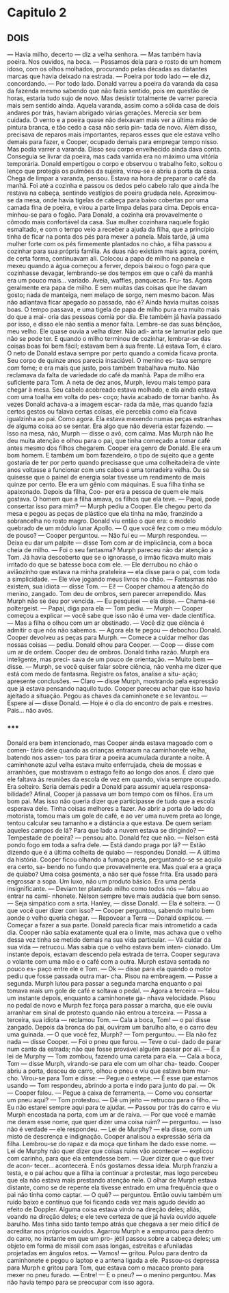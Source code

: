 # Capitulo 2

## DOIS

— Havia milho, decerto — diz a velha senhora. — Mas também havia poeira. Nos  ouvidos, na boca. — Passamos dela para o rosto de um homem idoso, com os olhos  molhados, procurando pelas décadas as distantes marcas que havia deixado na estrada.  — Poeira por todo lado — ele diz, concordando. — Por todo lado.    Donald varreu a poeira da varanda da casa da fazenda mesmo sabendo que não  fazia sentido, pois em questão de horas, estaria tudo sujo de novo. Mas desistir  totalmente de varrer parecia mais sem sentido ainda.  Aquela varanda, assim como a sólida casa de dois andares por trás, haviam  abrigado várias gerações. Merecia ser bem cuidada. O vento e a poeira quase não  deixavam mais ver a última mão de pintura branca, e tão cedo a casa não seria pin-  tada de novo. Além disso, precisava de reparos mais importantes, reparos esses  que ele estava velho demais para fazer, e Cooper, ocupado demais para empregar  tempo nisso.  Mas podia varrer a varanda. Disso seu corpo envelhecido ainda dava conta.  Conseguia se livrar da poeira, mas cada varrida era no máximo uma vitória 
temporária.  Donald empertigou o corpo e observou o trabalho feito, soltou o lenço que  protegia os pulmões da sujeira, virou-se e abriu a porta da casa.  Chega de limpar a varanda, pensou. Estava na hora de preparar o café da  manhã. Foi até a cozinha e passou os dedos pelo cabelo ralo que ainda lhe restava  na cabeça, sentindo vestígios de poeira grudada nele.  Aproximou-se da mesa, onde havia tigelas de cabeça para baixo cobertas por  uma camada fina de poeira, e virou a parte limpa delas para cima. Depois enca-  minhou-se para o fogão.  Para Donald, a cozinha era provavelmente o cômodo mais confortável da casa.  Sua mulher cozinhara naquele fogão esmaltado, e com o tempo veio a receber a  ajuda da filha, que a princípio tinha de ficar na ponta dos pés para mexer a panela.  Mais tarde, já uma mulher forte com os pés firmemente plantados no chão, a filha  passou a cozinhar para sua própria família. As duas não existiam mais agora,  porém, de certa forma, continuavam ali.  Colocou a papa de milho na panela e mexeu quando a água começou a ferver,  depois baixou o fogo para que cozinhasse devagar, lembrando-se dos tempos em que o café da manhã era um pouco mais... variado. Aveia, waffles, panquecas. Fru-  tas.  Agora geralmente era papa de milho. E sem muitas das coisas que lhe davam  gosto; nada de manteiga, nem melaço de sorgo, nem mesmo bacon. Mas não  adiantava ficar apegado ao passado, não é? Ainda havia muitas coisas boas. O  tempo passava, e uma tigela de papa de milho pura era muito mais do que a mai-  oria das pessoas comia por dia. Ele também já havia passado por isso, e disso ele  não sentia a menor falta.  Lembre-se das suas bênçãos, meu velho. Ele quase ouvia a velha dizer. Não adi-  anta se lamuriar pelo que não se pode ter. E quando o milho terminou de cozinhar,  lembrar-se das coisas boas foi bem fácil; estavam bem à sua frente.  Lá estava Tom, é claro. O neto de Donald estava sempre por perto quando a  comida ficava pronta. Seu corpo de quinze anos parecia insaciável. O menino es-  tava sempre com fome; e era mais que justo, pois também trabalhava muito. Não  reclamava da falta de variedade do café da manhã.  Papa de milho era suficiente para Tom.  A neta de dez anos, Murph, levou mais tempo para chegar à mesa. Seu cabelo 
acobreado estava molhado, e ela ainda estava com uma toalha em volta do pes-  coço; havia acabado de tomar banho. Às vezes Donald achava-a a imagem escar-  rada da mãe, mas quando fazia certos gestos ou falava certas coisas, ele percebia  como ela ficava igualzinha ao pai. Como agora. Ela estava mexendo numas peças  estranhas de alguma coisa ao se sentar. Era algo que não deveria estar fazendo.  — Isso na mesa, não, Murph — disse o avô, com calma.  Mas Murph não lhe deu muita atenção e olhou para o pai, que tinha começado  a tomar café antes mesmo dos filhos chegarem. Cooper era genro de Donald.  Ele era um bom homem. E também um bom fazendeiro, o tipo de sujeito que a  gente gostaria de ter por perto quando precisasse que uma colheitadeira de vinte  anos voltasse a funcionar com uns cabos e uma torradeira velha. Ou se quisesse  que o painel de energia solar tivesse um rendimento de mais quinze por cento. Ele  era um gênio com máquinas. E sua filha tinha se apaixonado. Depois da filha, Coo-  per era a pessoa de quem ele mais gostava. O homem que a filha amava, os filhos  que ela teve.  — Papai, pode consertar isso para mim? — Murph pediu a Cooper.  Ele chegou perto da mesa e pegou as peças de plástico que ela tinha na mão, franzindo a sobrancelha no rosto magro. Donald viu então o que era: o modelo  quebrado de um módulo lunar Apollo.  — O que você fez com o meu módulo de pouso? — Cooper perguntou.  — Não fui eu — Murph respondeu.  — Deixa eu dar um palpite — disse Tom com ar de implicância, com a boca  cheia de milho. — Foi o seu fantasma?  Murph pareceu não dar atenção a Tom. Já havia descoberto que se o ignorasse,  o irmão ficava muito mais irritado do que se batesse boca com ele.  — Ele derrubou no chão o aviãozinho que estava na minha prateleira — ela  disse para o pai, com toda a simplicidade. — Ele vive jogando meus livros no  chão.  — Fantasmas não existem, sua idiota — disse Tom.  — Ei! — Cooper chamou a atenção do menino, zangado. Tom deu de ombros,  sem parecer arrependido.  Mas Murph não se deu por vencida.  — Eu pesquisei — ela disse. — Chama-se poltergeist.  — Papai, diga para ela — Tom pediu. 
— Murph — Cooper começou a explicar — você sabe que isso não é uma ver-  dade científica. — Mas a filha o olhou com um ar obstinado.  — Você diz que ciência é admitir o que nós não sabemos.  — Agora ela te pegou — debochou Donald.  Cooper devolveu as peças para Murph.  — Comece a cuidar melhor das nossas coisas — pediu.  Donald olhou para Cooper.  — Coop — disse com um ar de ordem.  Cooper deu de ombros. Donald tinha razão. Murph era inteligente, mas preci-  sava de um pouco de orientação.  — Muito bem — disse. — Murph, se você quiser falar sobre ciência, não  venha me dizer que está com medo de fantasma. Registre os fatos, analise a situ-  ação; apresente conclusões.  — Claro — disse Murph, mostrando pela expressão que já estava pensando  naquilo tudo.  Cooper pareceu achar que isso havia ajeitado a situação. Pegou as chaves da  caminhonete e se levantou.  — Espere aí — disse Donald. — Hoje é o dia do encontro de pais e mestres.  Pais... não avós.   

### ***    

Donald era bem intencionado, mas Cooper ainda estava magoado com o comen-  tário dele quando as crianças entraram na caminhonete velha, batendo nos assen-  tos para tirar a poeira acumulada durante a noite. A caminhonete azul velha estava  muito enferrujada, cheia de mossas e arranhões, que mostravam o estrago feito ao  longo dos anos.  É claro que ele faltava às reuniões da escola de vez em quando, vivia sempre  ocupado. Era solteiro. Seria demais pedir a Donald para assumir aquela responsa-  bilidade? Afinal, Cooper já passava um bom tempo com os filhos. Era um bom pai.  Mas isso não queria dizer que participasse de tudo que a escola esperava dele.  Tinha coisas melhores a fazer.  Ao abrir a porta do lado do motorista, tomou mais um gole de café, e ao ver  uma nuvem preta ao longe, tentou calcular seu tamanho e a distância a que estava.  De quem seriam aqueles campos de lá? Para que lado a nuvem estava se dirigindo? 
— Tempestade de poeira? — pensou alto.  Donald fez que não.  — Nelson está pondo fogo em toda a safra dele.  — Está dando praga por lá?  — Estão dizendo que é a última colheita de quiabo — respondeu Donald. — A  última da história.  Cooper ficou olhando a fumaça preta, perguntando-se se aquilo era certo, sa-  bendo no fundo que provavelmente era. Mas qual era a graça de quiabo? Uma  coisa gosmenta, a não ser que fosse frita. Era usado para engrossar a sopa. Um  luxo, não um produto básico. Era uma perda insignificante.  — Deviam ter plantado milho como todos nós — falou ao entrar na cami-  nhonete. Nelson sempre teve mais audácia que bom senso.  — Seja simpático com a srta. Hanley, — disse Donald. — Ela é solteira.  — O que você quer dizer com isso? — Cooper perguntou, sabendo muito bem  aonde o velho queria chegar.  — Repovoar a Terra — Donald explicou. — Começar a fazer a sua parte.  Donald parecia ficar mais intrometido a cada dia. Cooper não sabia exatamente qual era o limite, mas achava que o velho dessa vez tinha se metido demais na sua  vida particular.  — Vá cuidar da sua vida — retrucou. Mas sabia que o velho estava bem inten-  cionado.    Um instante depois, estavam descendo pela estrada de terra. Cooper segurava o  volante com uma mão e o café com a outra. Murph estava sentada no pouco es-  paço entre ele e Tom.  — Ok — disse para ela quando o motor pediu que fosse passada outra mar-  cha. Pisou na embreagem. — Passe a segunda.  Murph lutou para passar a segunda marcha enquanto o pai tomava mais um  gole de café e soltava o pedal.  — Agora a terceira — falou um instante depois, enquanto a caminhonete ga-  nhava velocidade. Pisou no pedal de novo e Murph fez força para passar a marcha,  que ele ouviu arranhar em sinal de protesto quando não entrou a terceira.  — Passa a terceira, sua idiota — reclamou Tom.  — Cala a boca, Tom! — o pai disse zangado.  Depois da bronca do pai, ouviram um barulho alto, e o carro deu uma guinada. 
— O que você fez, Murph? — Tom perguntou.  — Ela não fez nada — disse Cooper. — Foi o pneu que furou. — Teve o cui-  dado de parar num canto da estrada; não que fosse provável alguém passar por ali.  — É a lei de Murphy — Tom zombou, fazendo uma careta para ela.  — Cala a boca, Tom — disse Murph, virando-se para ele com um olhar cha-  teado.  Cooper abriu a porta, desceu do carro, olhou o pneu e viu que estava bem mur-  cho. Virou-se para Tom e disse:  — Pegue o estepe.  — É esse que estamos usando — Tom respondeu, abrindo a porta e indo para  junto do pai.  — Ok — Cooper falou. — Pegue a caixa de ferramenta.  — Como vou consertar um pneu aqui? — Tom protestou.  — Dê um jeito — retrucou para o filho. — Eu não estarei sempre aqui para te  ajudar. — Passou por trás do carro e viu Murph encostada na porta, com um ar de  raiva.  — Por que você e mamãe me deram esse nome, que quer dizer uma coisa ruim? — perguntou.  — Isso não é verdade — ele respondeu.  — Lei de Murphy? — ela disse, com um misto de descrença e indignação.  Cooper analisou a expressão séria da filha. Lembrou-se do rapaz e da moça  que tinham lhe dado esse nome.  — Lei de Murphy não quer dizer que coisas ruins vão acontecer — explicou  com carinho, para que ela entendesse bem. — Quer dizer que o que tiver de acon-  tecer... acontecerá. E nós gostamos dessa ideia.  Murph franziu a testa, e o pai achou que a filha ia continuar a protestar, mas  logo percebeu que ela não estava mais prestando atenção nele. O olhar de Murph  estava distante, como se de repente ela tivesse entrado em uma frequência que o  pai não tinha como captar.  — O quê? — perguntou. Então ouviu também um ruído baixo e contínuo que  foi ficando cada vez mais agudo devido ao efeito de Doppler. Alguma coisa estava  vindo na direção deles; aliás, voando na direção deles; e ele teve certeza de que já  havia ouvido aquele barulho. Mas tinha sido tanto tempo atrás que chegava a ser  meio difícil de acreditar nos próprios ouvidos. 
Agarrou Murph e a empurrou para dentro do carro, no instante em que um pro-  jétil passou sobre a cabeça deles; um objeto em forma de míssil com asas longas,  estreitas e afuniladas projetadas em ângulos retos.  — Vamos! — gritou. Pulou para dentro da caminhonete e pegou o laptop e a  antena ligada a ele. Passou-os depressa para Murph e gritou para Tom, que estava  com o macaco pronto para mexer no pneu furado.  — Entre!  — E o pneu? — o menino perguntou.  Mas não havia tempo para se preocupar com isso agora.
